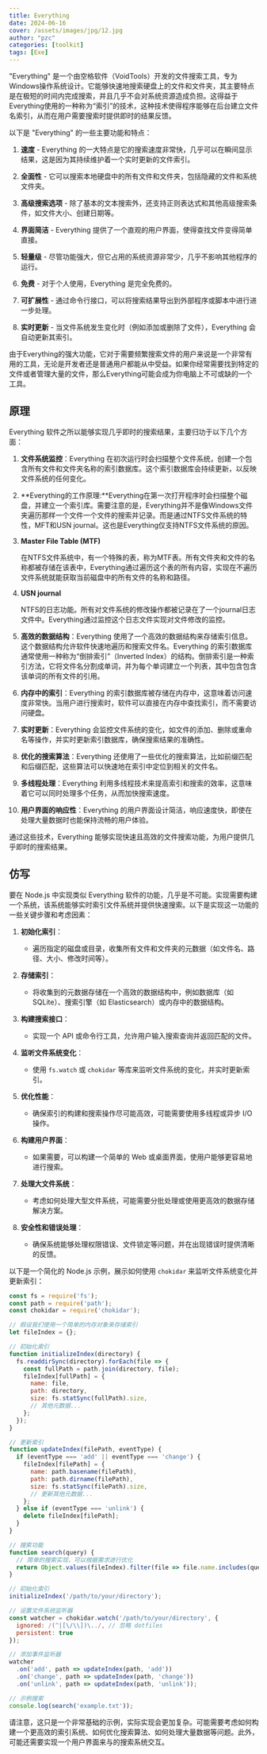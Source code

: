 ```yaml
---
title: Everything
date: 2024-06-16
cover: /assets/images/jpg/12.jpg
author: "pzc"
categories: [toolkit]
tags: [Exe]
---
```

"Everything" 是一个由空格软件（VoidTools）开发的文件搜索工具，专为Windows操作系统设计。它能够快速地搜索硬盘上的文件和文件夹，其主要特点是在极短的时间内完成搜索，并且几乎不会对系统资源造成负担。这得益于Everything使用的一种称为“索引”的技术，这种技术使得程序能够在后台建立文件名索引，从而在用户需要搜索时提供即时的结果反馈。

以下是 "Everything" 的一些主要功能和特点：

1. **速度** - Everything 的一大特点是它的搜索速度非常快，几乎可以在瞬间显示结果，这是因为其持续维护着一个实时更新的文件索引。

2. **全面性** - 它可以搜索本地硬盘中的所有文件和文件夹，包括隐藏的文件和系统文件夹。

3. **高级搜索选项** - 除了基本的文本搜索外，还支持正则表达式和其他高级搜索条件，如文件大小、创建日期等。

4. **界面简洁** - Everything 提供了一个直观的用户界面，使得查找文件变得简单直接。

5. **轻量级** - 尽管功能强大，但它占用的系统资源非常少，几乎不影响其他程序的运行。

6. **免费** - 对于个人使用，Everything 是完全免费的。

7. **可扩展性** - 通过命令行接口，可以将搜索结果导出到外部程序或脚本中进行进一步处理。

8. **实时更新** - 当文件系统发生变化时（例如添加或删除了文件），Everything 会自动更新其索引。

由于Everything的强大功能，它对于需要频繁搜索文件的用户来说是一个非常有用的工具，无论是开发者还是普通用户都能从中受益。如果你经常需要找到特定的文件或者管理大量的文件，那么Everything可能会成为你电脑上不可或缺的一个工具。

## 原理

Everything 软件之所以能够实现几乎即时的搜索结果，主要归功于以下几个方面：

1. **文件系统监控**：Everything 在初次运行时会扫描整个文件系统，创建一个包含所有文件和文件夹名称的索引数据库。这个索引数据库会持续更新，以反映文件系统的任何变化。

2. **Everything的工作原理:**Everything在第一次打开程序时会扫描整个磁盘，并建立一个索引库。需要注意的是，Everything并不是像Windows文件夹遍历那样一个文件一个文件的搜索并记录。而是通过NTFS文件系统的特性，MFT和USN journal。这也是Everything仅支持NTFS文件系统的原因。

3. **Master File Table (MTF)**

   在NTFS文件系统中，有一个特殊的表，称为MTF表。所有文件夹和文件的名称都被存储在该表中，Everything通过遍历这个表的所有内容，实现在不遍历文件系统就能获取当前磁盘中的所有文件的名称和路径。

4. **USN journal**

   NTFS的日志功能。所有对文件系统的修改操作都被记录在了一个journal日志文件中。Everything通过监控这个日志文件实现对文件修改的监控。

5. **高效的数据结构**：Everything 使用了一个高效的数据结构来存储索引信息。这个数据结构允许软件快速地遍历和搜索文件名。Everything 的索引数据库通常使用一种称为“倒排索引”（Inverted Index）的结构。倒排索引是一种索引方法，它将文件名分割成单词，并为每个单词建立一个列表，其中包含包含该单词的所有文件的引用。

6. **内存中的索引**：Everything 的索引数据库被存储在内存中，这意味着访问速度非常快。当用户进行搜索时，软件可以直接在内存中查找索引，而不需要访问硬盘。

7. **实时更新**：Everything 会监控文件系统的变化，如文件的添加、删除或重命名等操作，并实时更新索引数据库，确保搜索结果的准确性。

8. **优化的搜索算法**：Everything 还使用了一些优化的搜索算法，比如前缀匹配和后缀匹配，这些算法可以快速地在索引中定位到相关的文件名。

9. **多线程处理**：Everything 利用多线程技术来提高索引和搜索的效率，这意味着它可以同时处理多个任务，从而加快搜索速度。

10. **用户界面的响应性**：Everything 的用户界面设计简洁，响应速度快，即使在处理大量数据时也能保持流畅的用户体验。

通过这些技术，Everything 能够实现快速且高效的文件搜索功能，为用户提供几乎即时的搜索结果。

## 仿写

要在 Node.js 中实现类似 Everything 软件的功能，几乎是不可能。实现需要构建一个系统，该系统能够实时索引文件系统并提供快速搜索。以下是实现这一功能的一些关键步骤和考虑因素：

1. **初始化索引**：
   - 遍历指定的磁盘或目录，收集所有文件和文件夹的元数据（如文件名、路径、大小、修改时间等）。

2. **存储索引**：
   - 将收集到的元数据存储在一个高效的数据结构中，例如数据库（如 SQLite）、搜索引擎（如 Elasticsearch）或内存中的数据结构。

3. **构建搜索接口**：
   - 实现一个 API 或命令行工具，允许用户输入搜索查询并返回匹配的文件。

4. **监听文件系统变化**：
   - 使用 `fs.watch` 或 `chokidar` 等库来监听文件系统的变化，并实时更新索引。

5. **优化性能**：
   - 确保索引的构建和搜索操作尽可能高效，可能需要使用多线程或异步 I/O 操作。

6. **构建用户界面**：
   - 如果需要，可以构建一个简单的 Web 或桌面界面，使用户能够更容易地进行搜索。

7. **处理大文件系统**：
   - 考虑如何处理大型文件系统，可能需要分批处理或使用更高效的数据存储解决方案。

8. **安全性和错误处理**：
   - 确保系统能够处理权限错误、文件锁定等问题，并在出现错误时提供清晰的反馈。

以下是一个简化的 Node.js 示例，展示如何使用 `chokidar` 来监听文件系统变化并更新索引：

```javascript
const fs = require('fs');
const path = require('path');
const chokidar = require('chokidar');

// 假设我们使用一个简单的内存对象来存储索引
let fileIndex = {};

// 初始化索引
function initializeIndex(directory) {
  fs.readdirSync(directory).forEach(file => {
    const fullPath = path.join(directory, file);
    fileIndex[fullPath] = {
      name: file,
      path: directory,
      size: fs.statSync(fullPath).size,
      // 其他元数据...
    };
  });
}

// 更新索引
function updateIndex(filePath, eventType) {
  if (eventType === 'add' || eventType === 'change') {
    fileIndex[filePath] = {
      name: path.basename(filePath),
      path: path.dirname(filePath),
      size: fs.statSync(filePath).size,
      // 更新其他元数据...
    };
  } else if (eventType === 'unlink') {
    delete fileIndex[filePath];
  }
}

// 搜索功能
function search(query) {
  // 简单的搜索实现，可以根据需求进行优化
  return Object.values(fileIndex).filter(file => file.name.includes(query));
}

// 初始化索引
initializeIndex('/path/to/your/directory');

// 设置文件系统监听器
const watcher = chokidar.watch('/path/to/your/directory', {
  ignored: /(^|[\/\\])\../, // 忽略 dotfiles
  persistent: true
});

// 添加事件监听器
watcher
  .on('add', path => updateIndex(path, 'add'))
  .on('change', path => updateIndex(path, 'change'))
  .on('unlink', path => updateIndex(path, 'unlink'));

// 示例搜索
console.log(search('example.txt'));
```

请注意，这只是一个非常基础的示例，实际实现会更加复杂。可能需要考虑如何构建一个更高效的索引系统、如何优化搜索算法、如何处理大量数据等问题。此外，可能还需要实现一个用户界面来与的搜索系统交互。
